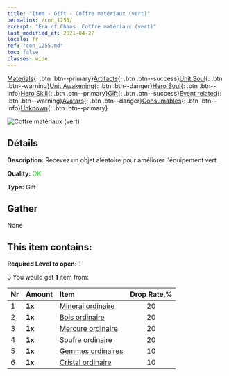 ```yaml
---
title: "Item - Gift - Coffre matériaux (vert)"
permalink: /con_1255/
excerpt: "Era of Chaos  Coffre matériaux (vert)"
last_modified_at: 2021-04-27
locale: fr
ref: "con_1255.md"
toc: false
classes: wide
---
```

 [Materials](/ItemsFR/){: .btn .btn--primary}[Artifacts](/ItemsFR/Artifacts/){: .btn .btn--success}[Unit Soul](/ItemsFR/UnitSoul/){: .btn .btn--warning}[Unit Awakening](/ItemsFR/UnitAwakening/){: .btn .btn--danger}[Hero Soul](/ItemsFR/HeroSoul/){: .btn .btn--info}[Hero Skill](/ItemsFR/HeroSkill/){: .btn .btn--primary}[Gift](/ItemsFR/Gift/){: .btn .btn--success}[Event related](/ItemsFR/Events/){: .btn .btn--warning}[Avatars](/ItemsFR/Avatars/){: .btn .btn--danger}[Consumables](/ItemsFR/Consumables/){: .btn .btn--info}[Unknown](/ItemsFR/Unknown/){: .btn .btn--primary}

 ![Coffre matériaux (vert)](/images/t/i_304002.png)

## Détails
 **Description:** Recevez un objet aléatoire pour améliorer l'équipement vert.

 **Quality:** <span style="color: #32CD32">OK</span>

 **Type:** Gift

## Gather

  None

## This item contains:

 **Required Level to open:** 1

 3 You would get **1** item  from:

  | Nr | Amount |     Item    | Drop Rate,% |
  |:---|:-------|:------------|:---------:|
  | 1 |  **1x** | [Minerai ordinaire](/ItemsFR/mat_6/) | 20 | 
  | 2 |  **1x** | [Bois ordinaire](/ItemsFR/mat_7/) | 20 | 
  | 3 |  **1x** | [Mercure ordinaire](/ItemsFR/mat_8/) | 20 | 
  | 4 |  **1x** | [Soufre ordinaire](/ItemsFR/mat_9/) | 20 | 
  | 5 |  **1x** | [Gemmes ordinaires](/ItemsFR/mat_10/) | 10 | 
  | 6 |  **1x** | [Cristal ordinaire](/ItemsFR/mat_11/) | 10 | 
